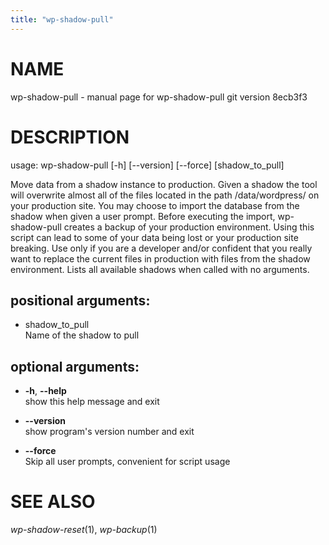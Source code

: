```yaml
---
title: "wp-shadow-pull"
---
```



# NAME

wp-shadow-pull - manual page for wp-shadow-pull git version 8ecb3f3

# DESCRIPTION

usage: wp-shadow-pull \[-h\] \[--version\] \[--force\]
\[shadow\_to\_pull\]

Move data from a shadow instance to production. Given a shadow the tool
will overwrite almost all of the files located in the path
/data/wordpress/ on your production site. You may choose to import the
database from the shadow when given a user prompt. Before executing the
import, wp-shadow-pull creates a backup of your production environment.
Using this script can lead to some of your data being lost or your
production site breaking. Use only if you are a developer and/or
confident that you really want to replace the current files in
production with files from the shadow environment. Lists all available
shadows when called with no arguments.

## positional arguments:

  - shadow\_to\_pull  
    Name of the shadow to pull

## optional arguments:

  - **-h**, **--help**  
    show this help message and exit

  - **--version**  
    show program's version number and exit

  - **--force**  
    Skip all user prompts, convenient for script usage

# SEE ALSO

*wp-shadow-reset*(1), *wp-backup*(1)
